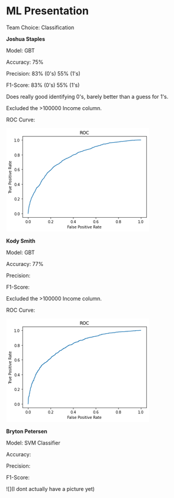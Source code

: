 # ML Presentation

Team Choice: Classification

__Joshua Staples__

Model: GBT 

Accuracy: 75%

Precision: 83% (0's) 55% (1's)

F1-Score: 83% (0's) 55% (1's)

Does really good identifying 0's, barely better than a guess for 1's. 

Excluded the >100000 Income column.

ROC Curve:

![](./img/download.png)

__Kody Smith__

Model: GBT 

Accuracy: 77%

Precision: 

F1-Score:


Excluded the >100000 Income column.

ROC Curve:

![](./img/ROC_curve_ks.png)

__Bryton Petersen__

Model: SVM Classifier

Accuracy:

Precision:

F1-Score:

![](I dont actually have a picture yet)
